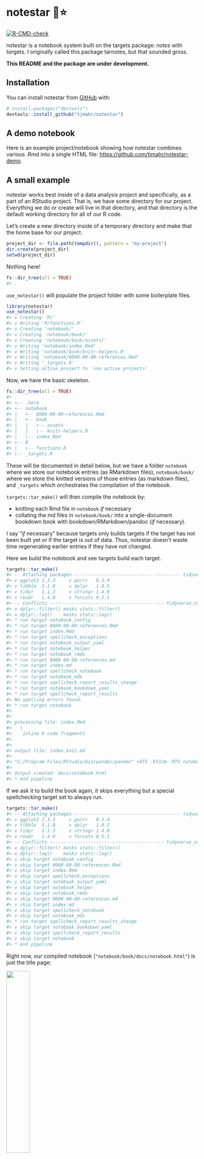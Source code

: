 
<!-- README.md is generated from README.Rmd. Please edit that file -->
<!-- say directory, not folder -->

# notestar 📓⭐

<!-- badges: start -->

[![R-CMD-check](https://github.com/tjmahr/notestar/workflows/R-CMD-check/badge.svg)](https://github.com/tjmahr/notestar/actions)
<!-- badges: end -->

notestar is a notebook system built on the targets package: *notes* with
*tar*gets. I originally called this package tarnotes, but that sounded
gross.

**This README and the package are under development.**

## Installation

You can install notestar from [GitHub](https://github.com/) with:

``` r
# install.packages("devtools")
devtools::install_github("tjmahr/notestar")
```

## A demo notebook

Here is an example project/notebook showing how notestar combines
various .Rmd into a single HTML file:
<https://github.com/tjmahr/notestar-demo>.

## A small example

notestar works best inside of a data analysis project and specifically,
as a part of an RStudio project. That is, we have some directory for our
project. Everything we do or create will live in that directory, and
that directory is the default working directory for all of our R code.

Let’s create a new directory inside of a temporary directory and make
that the home base for our project.

``` r
project_dir <- file.path(tempdir(), pattern = "my-project")
dir.create(project_dir)
setwd(project_dir)
```

Nothing here!

``` r
fs::dir_tree(all = TRUE)
#> .
```

`use_notestar()` will populate the project folder with some boilerplate
files.

``` r
library(notestar)
use_notestar()
#> v Creating 'R/'
#> v Writing 'R/functions.R'
#> v Creating 'notebook/'
#> v Creating 'notebook/book/'
#> v Creating 'notebook/book/assets/'
#> v Writing 'notebook/index.Rmd'
#> v Writing 'notebook/book/knitr-helpers.R'
#> v Writing 'notebook/0000-00-00-references.Rmd'
#> v Writing '_targets.R'
#> v Setting active project to '<no active project>'
```

Now, we have the basic skeleton.

``` r
fs::dir_tree(all = TRUE)
#> .
#> +-- .here
#> +-- notebook
#> |   +-- 0000-00-00-references.Rmd
#> |   +-- book
#> |   |   +-- assets
#> |   |   \-- knitr-helpers.R
#> |   \-- index.Rmd
#> +-- R
#> |   \-- functions.R
#> \-- _targets.R
```

These will be documented in detail below, but we have a folder
`notebook` where we store our notebook entries (as RMarkdown files),
`notebook/book/` where we store the knitted versions of those entries
(as markdown files), and `_targets` which orchestrates the compilation
of the notebook.

`targets::tar_make()` will then compile the notebook by:

-   knitting each Rmd file in `notebook` *if* necessary
-   collating the md files in `notebook/book/` into a single-document
    bookdown book with bookdown/RMarkdown/pandoc (*if* necessary).

I say “*if* necessary” because targets only builds targets if the target
has not been built yet or if the target is out of data. Thus, notestar
doesn’t waste time regenerating earlier entries if they have not
changed.

Here we build the notebook and see targets build each target.

``` r
targets::tar_make()
#> -- Attaching packages --------------------------------------- tidyverse 1.3.1 --
#> v ggplot2 3.3.3     v purrr   0.3.4
#> v tibble  3.1.0     v dplyr   1.0.5
#> v tidyr   1.1.3     v stringr 1.4.0
#> v readr   1.4.0     v forcats 0.5.1
#> -- Conflicts ------------------------------------------ tidyverse_conflicts() --
#> x dplyr::filter() masks stats::filter()
#> x dplyr::lag()    masks stats::lag()
#> * run target notebook_config
#> * run target 0000-00-00-references.Rmd
#> * run target index.Rmd
#> * run target spellcheck_exceptions
#> * run target notebook_output_yaml
#> * run target notebook_helper
#> * run target notebook_rmds
#> * run target 0000-00-00-references.md
#> * run target index.md
#> * run target spellcheck_notebook
#> * run target notebook_mds
#> * run target spellcheck_report_results_change
#> * run target notebook_bookdown_yaml
#> * run target spellcheck_report_results
#> No spelling errors found.
#> * run target notebook
#> 
#> 
#> processing file: index.Rmd
#>   |                                                                              |                                                                      |   0%  |                                                                              |......................................................................| 100%
#>    inline R code fragments
#> 
#> 
#> output file: index.knit.md
#> 
#> "C:/Program Files/RStudio/bin/pandoc/pandoc" +RTS -K512m -RTS notebook.utf8.md --to html5 --from markdown+autolink_bare_uris+tex_math_single_backslash --output notebook.html --lua-filter "C:\Users\Tristan\Documents\R\win-library\4.0\bookdown\rmarkdown\lua\custom-environment.lua" --lua-filter "C:\Users\Tristan\Documents\R\win-library\4.0\rmarkdown\rmarkdown\lua\pagebreak.lua" --lua-filter "C:\Users\Tristan\Documents\R\win-library\4.0\rmarkdown\rmarkdown\lua\latex-div.lua" --metadata-file "C:\Users\Tristan\AppData\Local\Temp\RtmpAdUbJK\file1cf41c926443" --self-contained --variable disable-fontawesome --variable title-in-header --highlight-style pygments --table-of-contents --toc-depth 3 --mathjax --variable "mathjax-url:https://mathjax.rstudio.com/latest/MathJax.js?config=TeX-AMS-MML_HTMLorMML" --template "C:/Users/Tristan/Documents/R/win-library/4.0/cleanrmd/template/cleanrmd.html" --include-in-header "C:\Users\Tristan\AppData\Local\Temp\RtmpAdUbJK\rmarkdown-str1cf436c91103.html" 
#> 
#> Output created: docs/notebook.html
#> * end pipeline
```

If we ask it to build the book again, it skips everything but a special
spellchecking target set to always run.

``` r
targets::tar_make()
#> -- Attaching packages --------------------------------------- tidyverse 1.3.1 --
#> v ggplot2 3.3.3     v purrr   0.3.4
#> v tibble  3.1.0     v dplyr   1.0.5
#> v tidyr   1.1.3     v stringr 1.4.0
#> v readr   1.4.0     v forcats 0.5.1
#> -- Conflicts ------------------------------------------ tidyverse_conflicts() --
#> x dplyr::filter() masks stats::filter()
#> x dplyr::lag()    masks stats::lag()
#> v skip target notebook_config
#> v skip target 0000-00-00-references.Rmd
#> v skip target index.Rmd
#> v skip target spellcheck_exceptions
#> v skip target notebook_output_yaml
#> v skip target notebook_helper
#> v skip target notebook_rmds
#> v skip target 0000-00-00-references.md
#> v skip target index.md
#> v skip target spellcheck_notebook
#> v skip target notebook_mds
#> * run target spellcheck_report_results_change
#> v skip target notebook_bookdown_yaml
#> v skip target spellcheck_report_results
#> v skip target notebook
#> * end pipeline
```

Right now, our compiled notebook (`"notebook/book/docs/notebook.html"`)
is just the title page:

<img src="man/figures/README-shot1-1.png" width="35%" />

If we look at the project tree, we see some additions.

``` r
fs::dir_tree(all = TRUE)
#> .
#> +-- .here
#> +-- notebook
#> |   +-- 0000-00-00-references.Rmd
#> |   +-- book
#> |   |   +-- 0000-00-00-references.md
#> |   |   +-- assets
#> |   |   +-- docs
#> |   |   |   +-- 0000-00-00-references.md
#> |   |   |   +-- index.md
#> |   |   |   +-- notebook.html
#> |   |   |   \-- reference-keys.txt
#> |   |   +-- index.Rmd
#> |   |   +-- knitr-helpers.R
#> |   |   +-- notebook.rds
#> |   |   +-- _bookdown.yml
#> |   |   \-- _output.yml
#> |   \-- index.Rmd
#> +-- R
#> |   \-- functions.R
#> +-- shot1.png
#> +-- _targets
#> |   +-- meta
#> |   |   +-- meta
#> |   |   +-- process
#> |   |   \-- progress
#> |   \-- objects
#> |       +-- notebook_config
#> |       +-- notebook_rmds
#> |       +-- spellcheck_exceptions
#> |       +-- spellcheck_notebook
#> |       +-- spellcheck_report_results
#> |       \-- spellcheck_report_results_change
#> \-- _targets.R
```

Briefly, there are some md files in `notebook/book/` as well as some
bookdown-related files (.yaml files, .rds file). There is also the
output of bookdown in `notebook/book/docs`. `_targets/` is a new
directory. It is the object and metadata storage for targets.

We can create a new entry from a template using `notebook_create_page()`
and regenerate the notebook. (A slug is some words we include in the
filename to help remember what the entry is about.)

``` r
notebook_create_page(slug = "hello-world")
#> v Setting active project to 'C:/Users/Tristan/AppData/Local/Temp/Rtmpa6uLX5/my-project'
#> v Writing 'notebook/2021-04-15-hello-world.Rmd'
#> * Edit 'notebook/2021-04-15-hello-world.Rmd'
#> v 'notebook/2021-04-15-hello-world.Rmd' created
```

Now targets has to rebuild the notebook because there is a new entry
that needs to be folded in.

``` r
targets::tar_make()
#> -- Attaching packages --------------------------------------- tidyverse 1.3.1 --
#> v ggplot2 3.3.3     v purrr   0.3.4
#> v tibble  3.1.0     v dplyr   1.0.5
#> v tidyr   1.1.3     v stringr 1.4.0
#> v readr   1.4.0     v forcats 0.5.1
#> -- Conflicts ------------------------------------------ tidyverse_conflicts() --
#> x dplyr::filter() masks stats::filter()
#> x dplyr::lag()    masks stats::lag()
#> v skip target notebook_config
#> * run target 2021-04-15-hello-world.Rmd
#> v skip target 0000-00-00-references.Rmd
#> v skip target index.Rmd
#> v skip target spellcheck_exceptions
#> v skip target notebook_output_yaml
#> v skip target notebook_helper
#> * run target notebook_rmds
#> v skip target 0000-00-00-references.md
#> v skip target index.md
#> * run target 2021-04-15-hello-world.md
#> * run target spellcheck_notebook
#> * run target notebook_mds
#> * run target spellcheck_report_results_change
#> * run target notebook_bookdown_yaml
#> v skip target spellcheck_report_results
#> * run target notebook
#> 
#> 
#> processing file: index.Rmd
#>   |                                                                              |                                                                      |   0%  |                                                                              |......................................................................| 100%
#>    inline R code fragments
#> 
#> 
#> output file: index.knit.md
#> 
#> "C:/Program Files/RStudio/bin/pandoc/pandoc" +RTS -K512m -RTS notebook.utf8.md --to html5 --from markdown+autolink_bare_uris+tex_math_single_backslash --output notebook.html --lua-filter "C:\Users\Tristan\Documents\R\win-library\4.0\bookdown\rmarkdown\lua\custom-environment.lua" --lua-filter "C:\Users\Tristan\Documents\R\win-library\4.0\rmarkdown\rmarkdown\lua\pagebreak.lua" --lua-filter "C:\Users\Tristan\Documents\R\win-library\4.0\rmarkdown\rmarkdown\lua\latex-div.lua" --metadata-file "C:\Users\Tristan\AppData\Local\Temp\RtmpYx5TWC\filed806acd6446" --self-contained --variable disable-fontawesome --variable title-in-header --highlight-style pygments --table-of-contents --toc-depth 3 --mathjax --variable "mathjax-url:https://mathjax.rstudio.com/latest/MathJax.js?config=TeX-AMS-MML_HTMLorMML" --template "C:/Users/Tristan/Documents/R/win-library/4.0/cleanrmd/template/cleanrmd.html" --include-in-header "C:\Users\Tristan\AppData\Local\Temp\RtmpYx5TWC\rmarkdown-strd805f6f21c4.html" 
#> 
#> Output created: docs/notebook.html
#> * end pipeline
```

That entry appears in the notebook.

<img src="man/figures/README-shot2-1.png" width="35%" />

From here, we go with the flow. We use targets as we normally would,
modifying `R/functions.R` and `targets.R` to set up our data-processing
pipeline. We can now use our notebook to do reporting and exploration as
part of our data-processing pipeline. Things we make with targets can be
`tar_read()` into our notebook entries and tracked as dependencies.

## How it all works \[todo\]

targets + bookdown + some tricks

``` r
fs::dir_tree(path = project_dir, all = TRUE)
```

-   `.here` is a sentinel file for the here package. It indicates where
    the project root is located.
-   `notebook/` houses the .Rmd files that become entries in the
    notebook. By default, it includes `index.Rmd` (a bookdown title
    page) and `0000-00-00-references.Rmd` (an entry for a pandoc
    bibliography provided at the end/bottom of the notebook).
-   `notebook/book/` houses the knitted versions of the `.Rmd` entries
    and a timestamped version of the `index.Rmd`. There is a special
    file here `knitr-helpers.R` which is run before the Rmd -&gt; md and
    before the md -&gt; notebook stage. `assets/` is where knitted
    images go and where other assets to include go.
-   `_targets.R` stores the workflow for building the notebook.
-   `R/functions.R` creates
